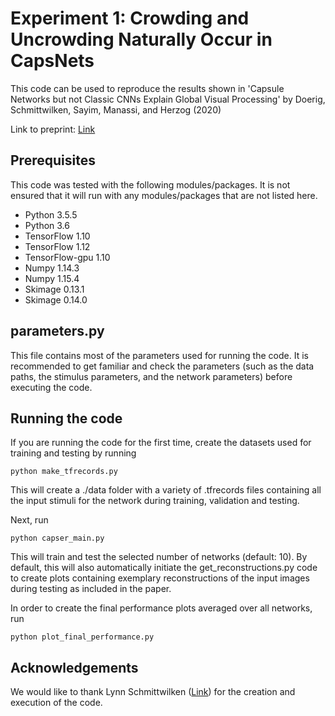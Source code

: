 # Experiment 1: Crowding and Uncrowding Naturally Occur in CapsNets
This code can be used to reproduce the results shown in 'Capsule Networks but not Classic CNNs Explain
Global Visual Processing' by Doerig, Schmittwilken, Sayim, Manassi, and Herzog (2020)

Link to preprint: [Link](https://www.researchgate.net/publication/335472170_Capsule_Networks_as_Recurrent_Models_of_Grouping_and_Segmentation
)

## Prerequisites
This code was tested with the following modules/packages. It is not ensured that it will run with any modules/packages that are not listed here.
* Python 3.5.5
* Python 3.6
* TensorFlow 1.10
* TensorFlow 1.12
* TensorFlow-gpu 1.10
* Numpy 1.14.3
* Numpy 1.15.4
* Skimage 0.13.1
* Skimage 0.14.0

## parameters.py
This file contains most of the parameters used for running the code. It is recommended to get familiar and check the parameters (such as the data paths, the stimulus parameters, and the network parameters) before executing the code.

## Running the code
If you are running the code for the first time, create the datasets used for training and testing by running
```
python make_tfrecords.py
```
This will create a ./data folder with a variety of .tfrecords files containing all the input stimuli for the network during training, validation and testing.

Next, run
```
python capser_main.py
```
This will train and test the selected number of networks (default: 10).
By default, this will also automatically initiate the get_reconstructions.py code to create plots containing exemplary reconstructions of the input images during testing as included in the paper.

In order to create the final performance plots averaged over all networks, run
```
python plot_final_performance.py
```

## Acknowledgements
We would like to thank Lynn Schmittwilken ([Link](l.schmittwilken@tu-berlin.de)) for the creation and execution of the code.